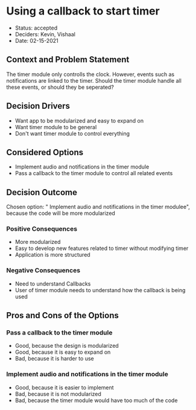# Using a callback to start timer

* Status: accepted
* Deciders: Kevin, Vishaal
* Date: 02-15-2021

## Context and Problem Statement

The timer module only controlls the clock. However, events such as notifications are linked to the timer. Should the timer module handle all these events, or should they be seperated?

## Decision Drivers

* Want app to be modularized and easy to expand on
* Want timer module to be general
* Don't want timer module to control everything

## Considered Options

* Implement audio and notifications in the timer module
* Pass a callback to the timer module to control all related events

## Decision Outcome

Chosen option: " Implement audio and notifications in the timer modulee", because the code will be more modularized

### Positive Consequences

* More modularized
* Easy to develop new features related to timer without modifying timer
* Application is more structured

### Negative Consequences

* Need to understand Callbacks
* User of timer module needs to understand how the callback is being used

## Pros and Cons of the Options

### Pass a callback to the timer module
* Good, because the design is modularized
* Good, because it is easy to expand on
* Bad, because it is harder to use

### Implement audio and notifications in the timer module
* Good, because it is easier to implement
* Bad, because it is not modularized
* Bad, because the timer module would have too much of the code